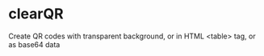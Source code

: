 clearQR
=======

Create QR codes with transparent background, or in HTML &lt;table> tag, or as base64 data
